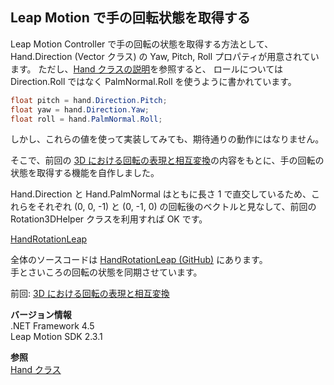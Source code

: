 ## Leap Motion で手の回転状態を取得する

Leap Motion Controller で手の回転の状態を取得する方法として、Hand.Direction (Vector クラス) の Yaw, Pitch, Roll プロパティが用意されています。
ただし、[Hand クラスの説明](https://developer.leapmotion.com/documentation/csharp/api/Leap.Hand.html)を参照すると、
ロールについては Direction.Roll ではなく PalmNormal.Roll を使うように書かれています。

```c#
float pitch = hand.Direction.Pitch;
float yaw = hand.Direction.Yaw;
float roll = hand.PalmNormal.Roll;
```

しかし、これらの値を使って実装してみても、期待通りの動作にはなりません。

そこで、前回の [3D における回転の表現と相互変換](3D-Rotation-Conversion.md)の内容をもとに、手の回転の状態を取得する機能を自作しました。

Hand.Direction と Hand.PalmNormal はともに長さ 1 で直交しているため、これらをそれぞれ (0, 0, -1) と (0, -1, 0) の回転後のベクトルと見なして、前回の Rotation3DHelper クラスを利用すれば OK です。

[HandRotationLeap](https://gist.github.com/sakapon/97659608cd8e63f27277451fec2b3a8c)

全体のソースコードは [HandRotationLeap (GitHub)](https://github.com/sakapon/Samples-2016/tree/master/LeapSample/HandRotationLeap) にあります。  
手とさいころの回転の状態を同期させています。

前回: [3D における回転の表現と相互変換](3D-Rotation-Conversion.md)

**バージョン情報**  
.NET Framework 4.5  
Leap Motion SDK 2.3.1

**参照**  
[Hand クラス](https://developer.leapmotion.com/documentation/csharp/api/Leap.Hand.html)
